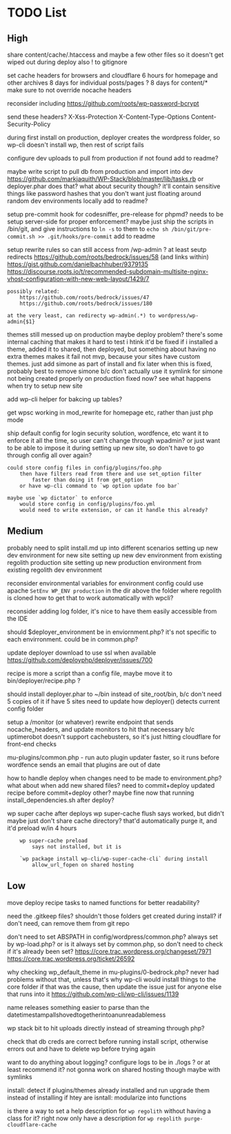 # TODO List

## High

share content/cache/.htaccess and maybe a few other files so it doesn't get wiped out during deploy
    also ! to gitignore

set cache headers for browsers and cloudflare
	6 hours for homepage and other archives
	8 days for individual posts/pages ?
	8 days for content/*
	make sure to not override nocache headers

reconsider including https://github.com/roots/wp-password-bcrypt

send these headers?
	X-Xss-Protection
	X-Content-Type-Options
	Content-Security-Policy


during first install on production, deployer creates the wordpress folder, so wp-cli doesn't install wp, then rest of script fails

configure dev uploads to pull from production if not found
	add to readme?

maybe write script to pull db from production and import into dev
	https://github.com/markjaquith/WP-Stack/blob/master/lib/tasks.rb
	or deployer.phar does that?
	what about security though? it'll contain sensitive things like password hashes that you don't want just floating around random dev environments locally
	add to readme?


setup pre-commit hook for codesniffer, pre-release for phpmd?
	needs to be setup server-side for proper enforcement?
	maybe just ship the scripts in /bin/git, and give instructions to `ln -s` to them to `echo sh /bin/git/pre-commit.sh >> .git/hooks/pre-commit`
	add to readme

setup rewrite rules so can still access from /wp-admin ? at least seutp redirects
	https://github.com/roots/bedrock/issues/58 (and links within)
	https://gist.github.com/danielbachhuber/9379135
	https://discourse.roots.io/t/recommended-subdomain-multisite-nginx-vhost-configuration-with-new-web-layout/1429/7

	possibly related:
		https://github.com/roots/bedrock/issues/47
		https://github.com/roots/bedrock/issues/180

	at the very least, can redirecty wp-admin(.*) to wordpress/wp-admin{$1}

themes still messed up on production
	maybe deploy problem?
	there's some internal caching that makes it hard to test
	i htink it'd be fixed if i installed a theme, added it to shared, then deployed, but something about having no extra themes makes it fail
	not mvp, because your sites have custom themes. just add simone as part of install and fix later
	when this is fixed, probably best to remove simone b/c don't actually use it
symlink for simone not being created properly on production
	fixed now? see what happens when try to setup new site

add wp-cli helper for bakcing up tables?

get wpsc working in mod_rewrite for homepage etc, rather than just php mode

ship default config for login security solution, wordfence, etc
	want it to enforce it all the time, so user can't change through wpadmin?
	or just want to be able to impose it during setting up new site, so don't have to go through config all over again?

	could store config files in config/plugins/foo.php
		then have filters read from there and use set_option filter
			faster than doing it from get_option
		or have wp-cli command to `wp option update foo bar`

	maybe use `wp dictator` to enforce
		would store config in config/plugins/foo.yml
		would need to write extension, or can it handle this already?



## Medium

probably need to split install.md up into different scenarios
	setting up new dev environment for new site
	setting up new dev environment from existing regolith production site
	setting up new production environment from existing regolith dev environment

reconsider environmental variables for environment config
	could use apache `SetEnv WP_ENV production` in the dir above the folder where regolith is cloned
	how to get that to work automatically with wpcli?

reconsider adding log folder, it's nice to have them easily accessible from the IDE

should $deployer_environment be in enviornment.php? it's not specific to each envirronment. could be in common.php?

update deployer download to use ssl when available
	https://github.com/deployphp/deployer/issues/700

recipe is more a script than a config file, maybe move it to bin/deployer/recipe.php ?

should install deployer.phar to ~/bin instead of site_root/bin, b/c don't need 5 copies of it if have 5 sites
	need to update how deployer() detects current config folder  

setup a /monitor (or whatever) rewrite endpoint that sends nocache_headers, and update monitors to hit that
	neceessary b/c uptimerobot doesn't support cachebusters, so it's just hitting cloudflare for front-end checks

mu-plugins/common.php - run auto plugin updater faster, so it runs before wordfence sends an email that plugins are out of date

how to handle deploy when changes need to be made to environment.php?
what about when add new shared files? need to commit+deploy updated recipe before commit+deploy other?
	maybe fine now that running install_dependencies.sh after deploy?

wp super cache
	after deploys
		wp super-cache flush
			says worked, but didn't
			maybe just don't share cache directory? that'd automatically purge it, and it'd preload w/in 4 hours

		wp super-cache preload
			says not installed, but it is

		`wp package install wp-cli/wp-super-cache-cli` during install
			allow_url_fopen on shared hosting


## Low

move deploy recipe tasks to named functions for better readability?

need the .gitkeep files?
	shouldn't those folders get created during install?
	if don't need, can remove them from git repo

don't need to set ABSPATH in config/wordpress/common.php?
	always set by wp-load.php?
	or is it always set by common.php, so don't need to check if it's already been set?
	https://core.trac.wordpress.org/changeset/7971
	https://core.trac.wordpress.org/ticket/26592

why checking wp_default_theme in mu-plugins/0-bedrock.php?
    never had problems without that, unless that's why wp-cli would install things to the core folder
    if that was the cause, then update the issue just for anyone else that runs into it
	https://github.com/wp-cli/wp-cli/issues/1139

name releases something easier to parse than the datetimestampallshovedtogetherintoanunreadablemess


wp stack bit to hit uploads directly instead of streaming through php?

check that db creds are correct before running install script, otherwise errors out and have to delete wp before trying again

want to do anything about logging?
	configure logs to be in ./logs ? or at least recommend it? 
	not gonna work on shared hosting though maybe with symlinks

install: detect if plugins/themes already installed and run upgrade them instead of installing if htey are
isntall: modularize into functions

is there a way to set a help description for `wp regolith` without having a class for it?
	right now only have a description for `wp regolith purge-cloudflare-cache`
